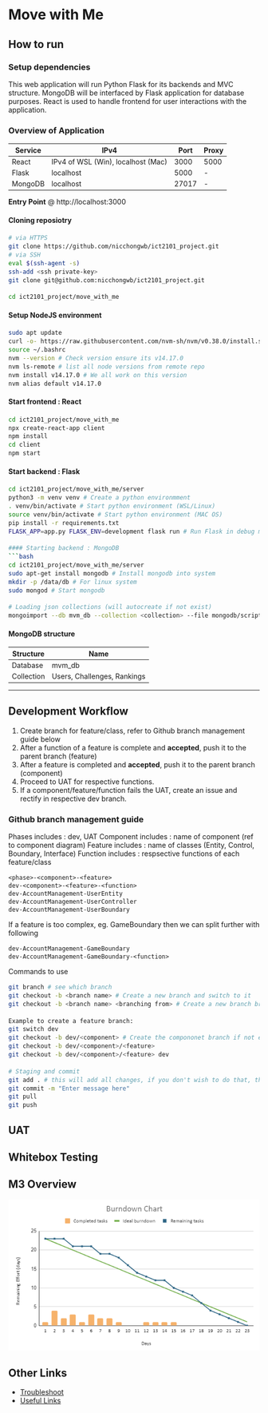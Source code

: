 # Move with Me

## How to run

### Setup dependencies
This web application will run Python Flask for its backends and MVC structure. MongoDB will be interfaced by Flask application for database purposes. React is used to handle frontend for user interactions with the application.

### Overview of Application
|Service|IPv4|Port|Proxy|
|--|--|--|--|
|React|IPv4 of WSL (Win), localhost (Mac)|3000|5000|
|Flask|localhost|5000|\-|
|MongoDB|localhost|27017|\-|

**Entry Point** @ http://localhost:3000

#### Cloning reposiotry
```bash
# via HTTPS
git clone https://github.com/nicchongwb/ict2101_project.git
# via SSH
eval $(ssh-agent -s)
ssh-add <ssh private-key>
git clone git@github.com:nicchongwb/ict2101_project.git

cd ict2101_project/move_with_me
```

#### Setup NodeJS environment
```bash
sudo apt update
curl -o- https://raw.githubusercontent.com/nvm-sh/nvm/v0.38.0/install.sh | bash
source ~/.bashrc
nvm --version # Check version ensure its v14.17.0
nvm ls-remote # list all node versions from remote repo
nvm install v14.17.0 # We all work on this version
nvm alias default v14.17.0
```

#### Start frontend : React
```bash
cd ict2101_project/move_with_me
npx create-react-app client
npm install
cd client
npm start
```

#### Start backend : Flask
```bash
cd ict2101_project/move_with_me/server
python3 -m venv venv # Create a python environmment
. venv/bin/activate # Start python environment (WSL/Linux)
source venv/bin/activate # Start python environment (MAC OS)
pip install -r requirements.txt
FLASK_APP=app.py FLASK_ENV=development flask run # Run Flask in debug mode

#### Starting backend : MongoDB
```bash
cd ict2101_project/move_with_me/server
sudo apt-get install mongodb # Install mongodb into system
mkdir -p /data/db # For linux system
sudo mongod # Start mongodb

# Loading json collections (will autocreate if not exist)
mongoimport --db mvm_db --collection <collection> --file mongodb/scripts/<collection>.json
```

#### MongoDB structure

|Structure|Name|
|--|--|
|Database|mvm_db|
|Collection|Users, Challenges, Rankings|

---

## Development Workflow

1. Create branch for feature/class, refer to Github branch management guide below
2. After a function of a feature is complete and **accepted**, push it to the parent branch (feature)
3. After a feature is completed and **accepted**, push it to the parent branch (component)
4. Proceed to UAT for respective functions.
5. If a component/feature/function fails the UAT, create an issue and rectify in respective dev branch.

### Github branch management guide
Phases includes : dev, UAT
Component includes : name of component (ref to component diagram)
Feature includes : name of classes (Entity, Control, Boundary, Interface)
Function includes : respsective functions of each feature/class 

```
<phase>-<component>-<feature>
dev-<component>-<feature>-<function>
dev-AccountManagement-UserEntity
dev-AccountManagement-UserController
dev-AccountManagement-UserBoundary
```
If a feature is too complex, eg. GameBoundary then we can split further with following
```
dev-AccountManagement-GameBoundary
dev-AccountManagement-GameBoundary-<function>
```

Commands to use
```bash
git branch # see which branch
git checkout -b <branch name> # Create a new branch and switch to it
git checkout -b <branch name> <branching from> # Create a new branch branching from a branch and switch to it 

Example to create a feature branch:
git switch dev
git checkout -b dev/<component> # Create the compononet branch if not exist
git checkout -b dev/<component>/<feature>
git checkout -b dev/<component>/<feature> dev

# Staging and commit
git add . # this will add all changes, if you don't wish to do that, then don't use .
git commit -m "Enter message here"
git pull
git push
```

## UAT


## Whitebox Testing

## M3 Overview
![M3 Burndown](media/M3_Burndown.png)

## Other Links
- [Troubleshoot](https://github.com/nicchongwb/ict2101_project/blob/main/wiki/Troubleshoot.md)
- [Useful Links](https://github.com/nicchongwb/ict2101_project/blob/main/wiki/Useful_links.md)

